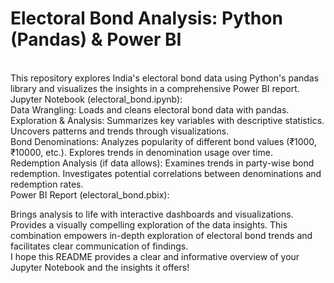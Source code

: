 # Electoral Bond Analysis: Python (Pandas) & Power BI

<br>This repository explores India's electoral bond data using Python's pandas library and visualizes the insights in a comprehensive Power BI report.
<br>
Jupyter Notebook (electoral_bond.ipynb):
<br>
Data Wrangling: Loads and cleans electoral bond data with pandas.
<br>
Exploration & Analysis:
Summarizes key variables with descriptive statistics.
Uncovers patterns and trends through visualizations.
<br>
Bond Denominations:
Analyzes popularity of different bond values (₹1000, ₹10000, etc.).
Explores trends in denomination usage over time.
<br>
Redemption Analysis (if data allows):
Examines trends in party-wise bond redemption.
Investigates potential correlations between denominations and redemption rates.
<br>
Power BI Report (electoral_bond.pbix):

Brings analysis to life with interactive dashboards and visualizations.
Provides a visually compelling exploration of the data insights.
This combination empowers in-depth exploration of electoral bond trends and facilitates clear communication of findings.
<br>
I hope this README provides a clear and informative overview of your Jupyter Notebook and the insights it offers!
